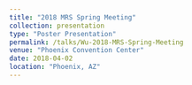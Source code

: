 ```yaml
---
title: "2018 MRS Spring Meeting"
collection: presentation
type: "Poster Presentation"
permalink: /talks/Wu-2018-MRS-Spring-Meeting
venue: "Phoenix Convention Center"
date: 2018-04-02
location: "Phoenix, AZ"
---
```


